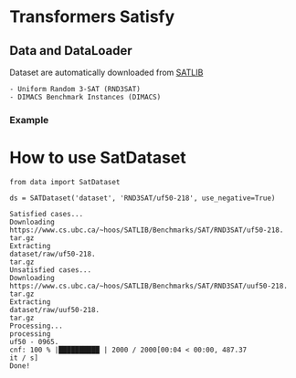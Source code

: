 # Transformers Satisfy

## Data and DataLoader

Dataset are automatically downloaded from [SATLIB](https://www.cs.ubc.ca/~hoos/SATLIB/benchm.html)

    - Uniform Random 3-SAT (RND3SAT)
    - DIMACS Benchmark Instances (DIMACS)

### Example


# How to use SatDataset
```shell
from data import SatDataset

ds = SATDataset('dataset', 'RND3SAT/uf50-218', use_negative=True)

Satisfied cases...
Downloading
https://www.cs.ubc.ca/~hoos/SATLIB/Benchmarks/SAT/RND3SAT/uf50-218.
tar.gz
Extracting
dataset/raw/uf50-218.
tar.gz
Unsatisfied cases...
Downloading
https://www.cs.ubc.ca/~hoos/SATLIB/Benchmarks/SAT/RND3SAT/uuf50-218.
tar.gz
Extracting
dataset/raw/uuf50-218.
tar.gz
Processing...
processing
uf50 - 0965.
cnf: 100 % |██████████ | 2000 / 2000[00:04 < 00:00, 487.37
it / s]
Done!

```
